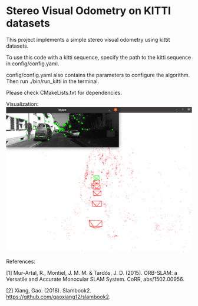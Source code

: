 # Stereo Visual Odometry on KITTI datasets

This project implements a simple stereo visual odometry using kittit datasets.

To use this code with a kitti sequence, specify the path to the kitti sequence in config/config.yaml.

config/config.yaml also contains the parameters to configure the algorithm.
Then run ./bin/run_kitti in the terminal.

Please check CMakeLists.txt for dependencies.

Visualization:
![Visualization](https://github.com/kangqi-ni/stereo_vo/blob/master/Visualizer.png)

References:

[1] Mur-Artal, R., Montiel, J. M. M. & Tardós, J. D. (2015). ORB-SLAM: a Versatile and Accurate Monocular SLAM System. CoRR, abs/1502.00956.

[2] Xiang, Gao. (2018). Slambook2. https://github.com/gaoxiang12/slambook2.
